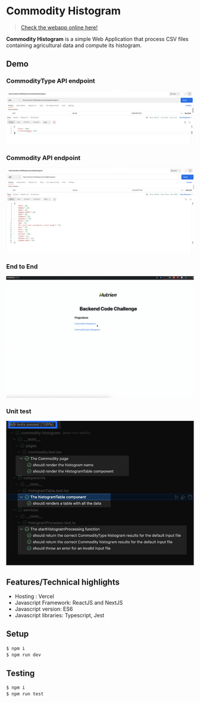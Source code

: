 # Commodity Histogram

> [Check the webapp online here!](https://commodity-histogram.vercel.app)

**Commodity Histogram** is a simple Web Application that process CSV files containing agricultural data and compute its histogram.

## Demo

### CommodityType API endpoint

![app demo screenshot](docs/screenshots/comodityType-endpoint.png)

### Commodity API endpoint

![app demo screenshot](docs/screenshots/comodity-endpoint.png)

### End to End

![app demo screenshot](docs/screenshots/demo.gif)

### Unit test

![app demo screenshot](docs/screenshots/testing.png)

## Features/Technical highlights

-   Hosting : Vercel
-   Javascript Framework: ReactJS and NextJS
-   Javascript version: ES6
-   Javascript libraries: Typescript, Jest

## Setup

```bash
$ npm i
$ npm run dev 
```

## Testing

```bash
$ npm i
$ npm run test 
```